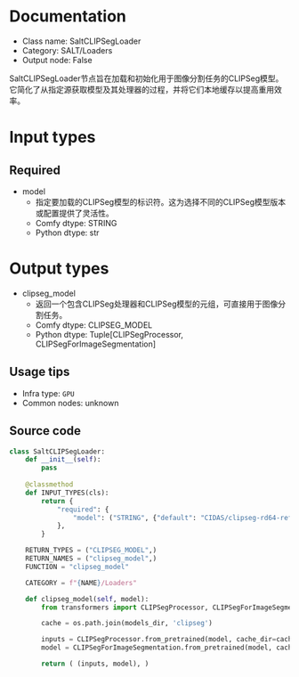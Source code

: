 
# Documentation
- Class name: SaltCLIPSegLoader
- Category: SALT/Loaders
- Output node: False

SaltCLIPSegLoader节点旨在加载和初始化用于图像分割任务的CLIPSeg模型。它简化了从指定源获取模型及其处理器的过程，并将它们本地缓存以提高重用效率。

# Input types
## Required
- model
    - 指定要加载的CLIPSeg模型的标识符。这为选择不同的CLIPSeg模型版本或配置提供了灵活性。
    - Comfy dtype: STRING
    - Python dtype: str

# Output types
- clipseg_model
    - 返回一个包含CLIPSeg处理器和CLIPSeg模型的元组，可直接用于图像分割任务。
    - Comfy dtype: CLIPSEG_MODEL
    - Python dtype: Tuple[CLIPSegProcessor, CLIPSegForImageSegmentation]


## Usage tips
- Infra type: `GPU`
- Common nodes: unknown


## Source code
```python
class SaltCLIPSegLoader:
    def __init__(self):
        pass
        
    @classmethod
    def INPUT_TYPES(cls):
        return {
            "required": {
                "model": ("STRING", {"default": "CIDAS/clipseg-rd64-refined", "multiline": False}),
            },
        }

    RETURN_TYPES = ("CLIPSEG_MODEL",)
    RETURN_NAMES = ("clipseg_model",)
    FUNCTION = "clipseg_model"

    CATEGORY = f"{NAME}/Loaders"

    def clipseg_model(self, model):
        from transformers import CLIPSegProcessor, CLIPSegForImageSegmentation

        cache = os.path.join(models_dir, 'clipseg')

        inputs = CLIPSegProcessor.from_pretrained(model, cache_dir=cache)
        model = CLIPSegForImageSegmentation.from_pretrained(model, cache_dir=cache)

        return ( (inputs, model), ) 

```
